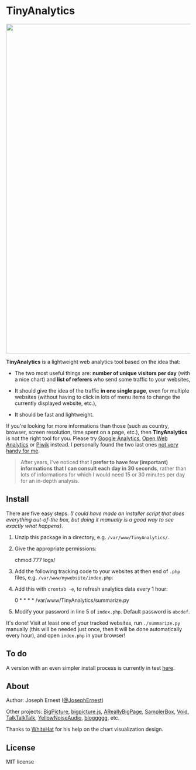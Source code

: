 # TinyAnalytics

<img src="http://gget.it/27cgzhtl/TinyAnalytics.png" width="900"/>

**TinyAnalytics** is a lightweight web analytics tool based on the idea that:

* The two most useful things are: **number of unique visitors per day** (with a nice chart) and **list of referers** who send some traffic to your websites,

* It should give the idea of the traffic **in one single page**, even for multiple websites (without having to click in lots of menu items to change the currently displayed website, etc.),

* It should be fast and lightweight.

If you're looking for more informations than those (such as country, browser, screen resolution, time spent on a page, etc.), then **TinyAnalytics** is not the right tool for you. Please try [Google Analytics](https://analytics.google.com), [Open Web Analytics](https://www.openwebanalytics.com/) or [Piwik](https://www.piwik.org/) instead. I personally found the two last ones [not very handy for me](http://josephbasquin.fr/aboutanalytics).

> After years, I've noticed that **I prefer to have few (important) informations that I can consult each day in 30 seconds**, rather than lots of informations for which I would need 15 or 30 minutes per day for an in-depth analysis.

## Install

There are five easy steps. *(I could have made an installer script that does everything out-of-the box, but doing it manually is a good way to see exactly what happens)*.

1) Unzip this package in a directory, e.g. `/var/www/TinyAnalytics/`.

2) Give the appropriate permissions:

    chmod 777 logs/

3) Add the following tracking code to your websites at then end of `.php` files, e.g. `/var/www/mywebsite/index.php`:

    <?php 
    require '/var/www/TinyAnalytics/tracker.php';
    record_visit('mywebsite');
    ?>

4) Add this with `crontab -e`, to refresh analytics data every 1 hour:

    0 * * * * /var/www/TinyAnalytics/summarize.py

5) Modify your password in line 5 of `index.php`. Default password is `abcdef`.    

It's done! Visit at least one of your tracked websites, run `./summarize.py` manually (this will be needed just once, then it will be done automatically every hour), and open `index.php` in your browser!

## To do

A version with an even simpler install process is currently in test [here](https://github.com/josephernest/TinyAnalytics/tree/without-cron).

## About

Author: Joseph Ernest ([@JosephErnest](https://twitter.com/JosephErnest))

Other projects: [BigPicture](http://bigpicture.bi), [bigpicture.js](https://github.com/josephernest/bigpicture.js), [AReallyBigPage](https://github.com/josephernest/AReallyBigPage), [SamplerBox](http://www.samplerbox.org), [Void](http://www.thisisvoid.org), [TalkTalkTalk](https://github.com/josephernest/TalkTalkTalk), [YellowNoiseAudio](http://www.yellownoiseaudio.com), [bloggggg](https://github.com/josephernest/bloggggg), etc.

Thanks to [WhiteHat](http://stackoverflow.com/users/5090771/whitehat) for his help on the chart visualization design.

## License

MIT license
